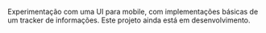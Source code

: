 Experimentação com uma UI para mobile, com implementações básicas de um tracker de informações. Este projeto ainda está em desenvolvimento. 
